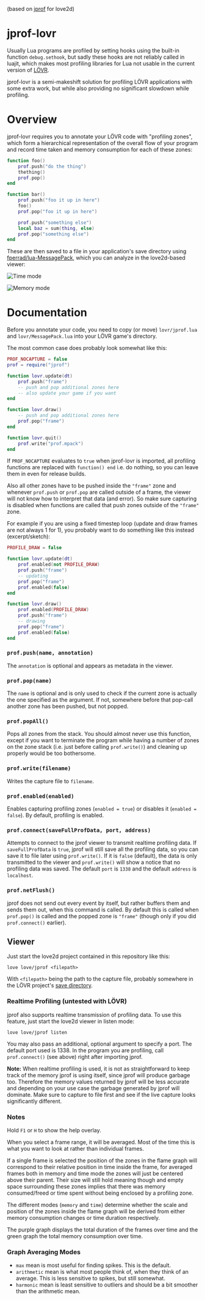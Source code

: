 (based on [jprof](https://github.com/pfirsich/jprof) for love2d)

# jprof-lovr

Usually Lua programs are profiled by setting hooks using the built-in function `debug.sethook`, but sadly these hooks are not reliably called in luajit, which makes most profiling libraries for Lua not usable in the current version of [LÖVR](https://lovr.org/).

jprof-lovr is a semi-makeshift solution for profiling LÖVR applications with some extra work, but while also providing no significant slowdown while profiling.

# Overview
jprof-lovr requires you to annotate your LÖVR code with "profiling zones", which form a hierarchical representation of the overall flow of your program and record time taken and memory consumption for each of these zones:
```lua
function foo()
    prof.push("do the thing")
    thething()
    prof.pop()
end

function bar()
    prof.push("foo it up in here")
    foo()
    prof.pop("foo it up in here")

    prof.push("something else")
    local baz = sum(thing, else)
    prof.pop("something else")
end
```

These are then saved to a file in your application's save directory using [fperrad/lua-MessagePack](https://github.com/fperrad/lua-MessagePack), which you can analyze in the love2d-based viewer:

![Time mode](https://user-images.githubusercontent.com/2214632/32568512-c2a04ec8-c4be-11e7-8964-cda8d96f4e9e.png)

![Memory mode](https://user-images.githubusercontent.com/2214632/32566607-c39c648e-c4b8-11e7-88a5-a6f5d17d6b2c.png)

# Documentation
Before you annotate your code, you need to copy (or move) `lovr/jprof.lua` and `lovr/MessagePack.lua` into your LÖVR game's directory.

The most common case does probably look somewhat like this:
```lua
PROF_NOCAPTURE = false
prof = require("jprof")

function lovr.update(dt)
    prof.push("frame")
    -- push and pop additional zones here
    -- also update your game if you want
end

function lovr.draw()
    -- push and pop additional zones here
    prof.pop("frame")
end

function lovr.quit()
    prof.write("prof.mpack")
end
```

If `PROF_NOCAPTURE` evaluates to `true` when jprof-lovr is imported, all profiling functions are replaced with `function() end` i.e. do nothing, so you can leave them in even for release builds.

Also all other zones have to be pushed inside the `"frame"` zone and whenever `prof.push` or `prof.pop` are called outside of a frame, the viewer will not know how to interpret that data (and error). So make sure capturing is disabled when functions are called that push zones outside of the `"frame"` zone.

For example if you are using a fixed timestep loop (update and draw frames are not always 1 for 1), you probably want to do something like this instead (excerpt/sketch):

```lua
PROFILE_DRAW = false

function lovr.update(dt)
    prof.enabled(not PROFILE_DRAW)
    prof.push("frame")
    -- updating
    prof.pop("frame")
    prof.enabled(false)
end

function lovr.draw()
    prof.enabled(PROFILE_DRAW)
    prof.push("frame")
    -- drawing
    prof.pop("frame")
    prof.enabled(false)
end
```

### `prof.push(name, annotation)`
The `annotation` is optional and appears as metadata in the viewer.

### `prof.pop(name)`
The `name` is optional and is only used to check if the current zone is actually the one specified as the argument. If not, somewhere before that pop-call another zone has been pushed, but not popped.

### `prof.popAll()`
Pops all zones from the stack. You should almost never use this function, except if you want to terminate the program while having a number of zones on the zone stack (i.e. just before calling `prof.write()`) and cleaning up properly would be too bothersome.

### `prof.write(filename)`
Writes the capture file to `filename`.

### `prof.enabled(enabled)`
Enables capturing profiling zones (`enabled = true`) or disables it (`enabled = false`). By default, profiling is enabled.

### `prof.connect(saveFullProfData, port, address)`
Attempts to connect to the jprof viewer to transmit realtime profiling data. If `saveFullProfData` is `true`, jprof will still save all the profiling data, so you can save it to file later using `prof.write()`. If it is `false` (default), the data is only transmitted to the viewer and `prof.write()` will show a notice that no profiling data was saved.
The default `port` is `1338` and the default `address` is `localhost`.

### `prof.netFlush()`
jprof does not send out every event by itself, but rather buffers them and sends them out, when this command is called. By default this is called when `prof.pop()` is called and the popped zone is `"frame"` (though only if you did `prof.connect()` earlier).

## Viewer
Just start the love2d project contained in this repository like this:
```console
love love/jprof <filepath>
```
With `<filepath>` being the path to the capture file, probably somewhere in the LÖVR project's [save directory](https://lovr.org/docs/lovr.filesystem#Notes).

### Realtime Profiling (untested with LÖVR)

jprof also supports realtime transmission of profiling data. To use this feature, just start the love2d viewer in listen mode:
```console
love love/jprof listen
```
You may also pass an additional, optional argument to specify a port. The default port used is 1338. In the program you are profiling, call `prof.connect()` (see above) right after importing jprof.

**Note:** When realtime profiling is used, it is not as straightforward to keep track of the memory jprof is using itself, since jprof will produce garbage too. Therefore the memory values returned by jprof will be less accurate and depending on your use case the garbage generated by jprof will dominate. Make sure to capture to file first and see if the live capture looks significantly different.

### Notes
Hold `F1` or `H` to show the help overlay.

When you select a frame range, it will be averaged. Most of the time this is what you want to look at rather than individual frames.

If a single frame is selected the position of the zones in the flame graph will correspond to their relative position in time inside the frame, for averaged frames both in memory and time mode the zones will just be centered above their parent. Their size will still hold meaning though and empty space surrounding these zones implies that there was memory consumed/freed or time spent without being enclosed by a profiling zone.

The different modes (`memory` and `time`) determine whether the scale and position of the zones inside the flame graph will be derived from either memory consumption changes or time duration respectively.

The purple graph displays the total duration of the frames over time and the green graph the total memory consumption over time.

### Graph Averaging Modes
* `max` mean is most useful for finding spikes. This is the default.
* `arithmetic` mean is what most people think of, when they think of an average. This is less sensitive to spikes, but still somewhat.
* `harmonic` mean is least sensitive to outliers and should be a bit smoother than the arithmetic mean.
